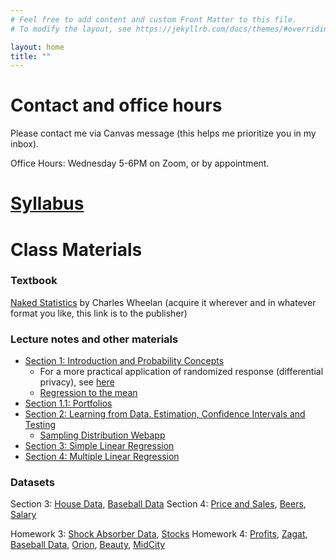 ```yaml
---
# Feel free to add content and custom Front Matter to this file.
# To modify the layout, see https://jekyllrb.com/docs/themes/#overriding-theme-defaults

layout: home
title: ""
---
```


# Contact and office hours

Please contact me via Canvas message (this helps me prioritize you in my inbox).

Office Hours: Wednesday 5-6PM on Zoom, or by appointment.

# [Syllabus](files/syllabus.pdf)

# Class Materials

### Textbook

[Naked Statistics](https://wwnorton.com/books/naked-statistics/) by Charles Wheelan (acquire it wherever and in whatever format you like, this link is to the publisher)

### Lecture notes and other materials

- [Section 1: Introduction and Probability Concepts](slides/Section1.pdf)
  - For a more practical application of randomized response (differential privacy), see [here](https://www.wired.com/2016/06/apples-differential-privacy-collecting-data/)
  - [Regression to the mean](https://www.dropbox.com/scl/fi/tc1elizjisrcxn4pmp7oz/regression_to_the_mean.pdf?rlkey=6wamauvkwfu7lf7a7qm91ddy6&dl=0)
- [Section 1.1: Portfolios](slides/Section1.1.pdf)
- [Section 2: Learning from Data. Estimation, Confidence Intervals and Testing](slides/Section2.pdf)
  - [Sampling Distribution Webapp](https://istats.shinyapps.io/sampdist_cont/)
- [Section 3: Simple Linear Regression ](slides/Section3.pdf)
- [Section 4: Multiple Linear Regression](slides/Section4.pdf)

### Datasets

Section 3: [House Data](data/HouseData.xls), [Baseball Data](data/RunsPerGame.xls)
Section 4: [Price and Sales](data/PriceSales.xls), [Beers](nbeer.xls), [Salary](SalaryData.xls)

Homework 3: [Shock Absorber Data](shock.xls), [Stocks](Apple_Intel_Safeway.xls)
Homework 4: [Profits](data/Profits.xls), [Zagat](data/zagat.xls), [Baseball Data](data/RunsPerGame.xls), [Orion](Orion.xls), [Beauty](BeautyData.csv), [MidCity](MidCity.csv)






